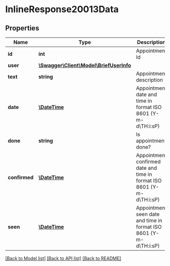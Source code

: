# InlineResponse20013Data

## Properties
Name | Type | Description | Notes
------------ | ------------- | ------------- | -------------
**id** | **int** | Appointment Id | [optional] 
**user** | [**\Swagger\Client\Model\BriefUserInfo**](BriefUserInfo.md) |  | [optional] 
**text** | **string** | Appointment description | [optional] 
**date** | [**\DateTime**](\DateTime.md) | Appointment date and time in format ISO 8601 (Y-m-d\\TH:i:sP) | [optional] 
**done** | **string** | Is appointment done? | [optional] 
**confirmed** | [**\DateTime**](\DateTime.md) | Appointment confirmed date and time in format ISO 8601 (Y-m-d\\TH:i:sP) | [optional] 
**seen** | [**\DateTime**](\DateTime.md) | Appointment seen date and time in format ISO 8601 (Y-m-d\\TH:i:sP) | [optional] 

[[Back to Model list]](../README.md#documentation-for-models) [[Back to API list]](../README.md#documentation-for-api-endpoints) [[Back to README]](../README.md)


